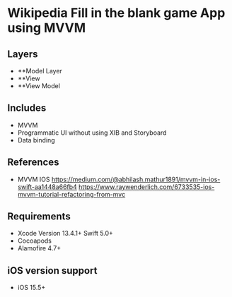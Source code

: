 # Wikipedia Fill in the blank game App using MVVM

## Layers
* **Model Layer
* **View
* **View Model

## Includes
* MVVM
* Programmatic UI without using XIB and Storyboard
* Data binding

## References
* MVVM IOS 
    https://medium.com/@abhilash.mathur1891/mvvm-in-ios-swift-aa1448a66fb4
    https://www.raywenderlich.com/6733535-ios-mvvm-tutorial-refactoring-from-mvc

## Requirements
* Xcode Version 13.4.1+  Swift 5.0+
* Cocoapods
* Alamofire 4.7+

## iOS version support
* iOS 15.5+
